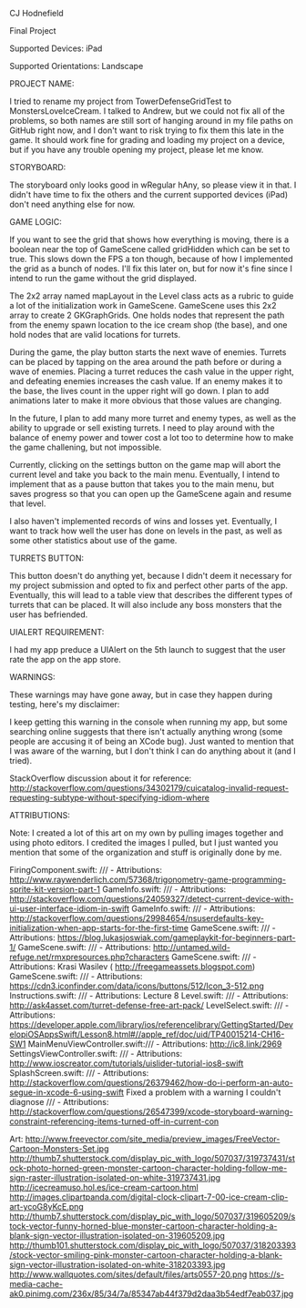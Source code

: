 CJ Hodnefield

Final Project

Supported Devices: iPad

Supported Orientations: Landscape

PROJECT NAME:

I tried to rename my project from TowerDefenseGridTest to MonstersLoveIceCream. I talked to Andrew, but we could not fix all of the problems, so both names are still sort of hanging around in my file paths on GitHub right now, and I don't want to risk trying to fix them this late in the game. It should work fine for grading and loading my project on a device, but if you have any trouble opening my project, please let me know.

STORYBOARD:

The storyboard only looks good in wRegular hAny, so please view it in that. I didn't have time to fix the others and the current supported devices (iPad) don't need anything else for now.


GAME LOGIC:

If you want to see the grid that shows how everything is moving, there is a boolean near the top of GameScene called gridHidden which can be set to true. This slows down the FPS a ton though, because of how I implemented the grid as a bunch of nodes. I'll fix this later on, but for now it's fine since I intend to run the game without the grid displayed.

The 2x2 array named mapLayout in the Level class acts as a rubric to guide a lot of the initialization work in GameScene. GameScene uses this 2x2 array to create 2 GKGraphGrids. One holds nodes that represent the path from the enemy spawn location to the ice cream shop (the base), and one hold nodes that are valid locations for turrets.

During the game, the play button starts the next wave of enemies. Turrets can be placed by tapping on the area around the path before or during a wave of enemies. Placing a turret reduces the cash value in the upper right, and defeating enemies increases the cash value. If an enemy makes it to the base, the lives count in the upper right will go down. I plan to add animations later to make it more obvious that those values are changing.

In the future, I plan to add many more turret and enemy types, as well as the ability to upgrade or sell existing turrets. I need to play around with the balance of enemy power and tower cost a lot too to determine how to make the game challening, but not impossible.

Currently, clicking on the settings button on the game map will abort the current level and take you back to the main menu. Eventually, I intend to implement that as a pause button that takes you to the main menu, but saves progress so that you can open up the GameScene again and resume that level.

I also haven't implemented records of wins and losses yet. Eventually, I want to track how well the user has done on levels in the past, as well as some other statistics about use of the game.


TURRETS BUTTON:

This button doesn't do anything yet, because I didn't deem it necessary for my project submission and opted to fix and perfect other parts of the app. Eventually, this will lead to a table view that describes the different types of turrets that can be placed. It will also include any boss monsters that the user has befriended.


UIALERT REQUIREMENT:

I had my app preduce a UIAlert on the 5th launch to suggest that the user rate the app on the app store.


WARNINGS:

These warnings may have gone away, but in case they happen during testing, here's my disclaimer:

I keep getting this warning in the console when running my app, but some searching online suggests that there isn't actually anything wrong (some people are accusing it of being an XCode bug). Just wanted to mention that I was aware of the warning, but I don't think I can do anything about it (and I tried).

StackOverflow discussion about it for reference: 
http://stackoverflow.com/questions/34302179/cuicatalog-invalid-request-requesting-subtype-without-specifying-idiom-where


ATTRIBUTIONS:

Note: I created a lot of this art on my own by pulling images together and using photo editors. I credited the images I pulled, but I just wanted you mention that some of the organization and stuff is originally done by me.

FiringComponent.swift:    	/// - Attributions: http://www.raywenderlich.com/57368/trigonometry-game-programming-sprite-kit-version-part-1
GameInfo.swift:				/// - Attributions: http://stackoverflow.com/questions/24059327/detect-current-device-with-ui-user-interface-idiom-in-swift
GameInfo.swift:    			/// - Attributions: http://stackoverflow.com/questions/29984654/nsuserdefaults-key-initialization-when-app-starts-for-the-first-time
GameScene.swift:			/// - Attributions: https://blog.lukasjoswiak.com/gameplaykit-for-beginners-part-1/
GameScene.swift:			/// - Attributions: http://untamed.wild-refuge.net/rmxpresources.php?characters
GameScene.swift:			/// - Attributions: Krasi Wasilev ( http://freegameassets.blogspot.com)
GameScene.swift:			/// - Attributions: https://cdn3.iconfinder.com/data/icons/buttons/512/Icon_3-512.png
Instructions.swift:        	/// - Attributions: Lecture 8
Level.swift:				/// - Attributions: http://ask4asset.com/turret-defense-free-art-pack/
LevelSelect.swift:    		/// - Attributions: https://developer.apple.com/library/ios/referencelibrary/GettingStarted/DevelopiOSAppsSwift/Lesson8.html#//apple_ref/doc/uid/TP40015214-CH16-SW1
MainMenuViewController.swift:/// - Attributions: http://ic8.link/2969
SettingsViewController.swift:    /// - Attributions: http://www.ioscreator.com/tutorials/uislider-tutorial-ios8-swift
SplashScreen.swift:        	/// - Attributions: http://stackoverflow.com/questions/26379462/how-do-i-perform-an-auto-segue-in-xcode-6-using-swift
Fixed a problem with a warning I couldn't diagnose /// - Attributions: http://stackoverflow.com/questions/26547399/xcode-storyboard-warning-constraint-referencing-items-turned-off-in-current-con

Art:
http://www.freevector.com/site_media/preview_images/FreeVector-Cartoon-Monsters-Set.jpg
http://thumb7.shutterstock.com/display_pic_with_logo/507037/319737431/stock-photo-horned-green-monster-cartoon-character-holding-follow-me-sign-raster-illustration-isolated-on-white-319737431.jpg
http://icecreamuso.hol.es/ice-cream-cartoon.html
http://images.clipartpanda.com/digital-clock-clipart-7-00-ice-cream-clip-art-ycoG8yKcE.png
http://thumb7.shutterstock.com/display_pic_with_logo/507037/319605209/stock-vector-funny-horned-blue-monster-cartoon-character-holding-a-blank-sign-vector-illustration-isolated-on-319605209.jpg
http://thumb101.shutterstock.com/display_pic_with_logo/507037/318203393/stock-vector-smiling-pink-monster-cartoon-character-holding-a-blank-sign-vector-illustration-isolated-on-white-318203393.jpg
http://www.wallquotes.com/sites/default/files/arts0557-20.png
https://s-media-cache-ak0.pinimg.com/236x/85/34/7a/85347ab44f379d2daa3b54edf7eab037.jpg
